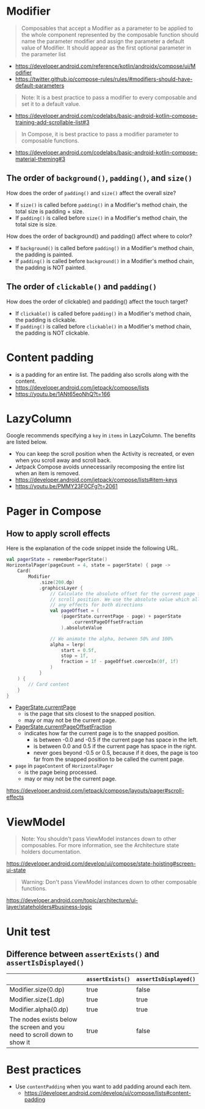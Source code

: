 # Modifier
> Composables that accept a Modifier as a parameter to be applied to the whole component represented by the composable function should name the parameter modifier and assign the parameter a default value of Modifier. It should appear as the first optional parameter in the parameter list
- https://developer.android.com/reference/kotlin/androidx/compose/ui/Modifier
- https://twitter.github.io/compose-rules/rules/#modifiers-should-have-default-parameters

> Note: It is a best practice to pass a modifier to every composable and set it to a default value.

- https://developer.android.com/codelabs/basic-android-kotlin-compose-training-add-scrollable-list#3

> In Compose, it is best practice to pass a modifier parameter to composable functions.

- https://developer.android.com/codelabs/basic-android-kotlin-compose-material-theming#3

## The order of `background()`, `padding()`, and `size()`
How does the order of `padding()` and `size()` affect the overall size?
- If `size()` is called before `padding()` in a Modifier's method chain, the total size is padding + size.
- If `padding()` is called before `size()` in a Modifier's method chain, the total size is size.

How does the order of background() and padding() affect where to color?
- If `background()` is called before `padding()` in a Modifier's method chain, the padding is painted.
- If `padding()` is called before `background()` in a Modifier's method chain, the padding is NOT painted.

## The order of `clickable()` and `padding()`
How does the order of clickable() and padding() affect the touch target?
- If `clickable()` is called before `padding()` in a Modifier's method chain, the padding is clickable.
- If `padding()` is called before `clickable()` in a Modifier's method chain, the padding is NOT clickable.

# Content padding
- is a padding for an entire list. The padding also scrolls along with the content.
- https://developer.android.com/jetpack/compose/lists
- https://youtu.be/1ANt65eoNhQ?t=166

# LazyColumn
Google recommends specifying a `key` in `items` in LazyColumn. The benefits are listed below.
- You can keep the scroll position when the Activity is recreated, or even when you scroll away and scroll back.
- Jetpack Compose avoids unnecessarily recomposing the entire list when an item is removed.
- https://developer.android.com/jetpack/compose/lists#item-keys
- https://youtu.be/PMMY23F0CFg?t=2061

# Pager in Compose
## How to apply scroll effects
Here is the explanation of the code snippet inside the following URL.

```kotlin
val pagerState = rememberPagerState()
HorizontalPager(pageCount = 4, state = pagerState) { page ->
    Card(
        Modifier
            .size(200.dp)
            .graphicsLayer {
                // Calculate the absolute offset for the current page from the
                // scroll position. We use the absolute value which allows us to mirror
                // any effects for both directions
                val pageOffset = (
                    (pagerState.currentPage - page) + pagerState
                        .currentPageOffsetFraction
                    ).absoluteValue

                // We animate the alpha, between 50% and 100%
                alpha = lerp(
                    start = 0.5f,
                    stop = 1f,
                    fraction = 1f - pageOffset.coerceIn(0f, 1f)
                )
            }
    ) {
        // Card content
    }
}
```

- [PagerState.currentPage](https://developer.android.com/reference/kotlin/androidx/compose/foundation/pager/PagerState#currentPage())
  - is the page that sits closest to the snapped position.
  - may or may not be the current page.
- [PagerState.currentPageOffsetFraction](https://developer.android.com/reference/kotlin/androidx/compose/foundation/pager/PagerState#currentPageOffsetFraction())
  - indicates how far the current page is to the snapped position.
    - is between -0.0 and -0.5 if the current page has space in the left.
    - is between 0.0 and 0.5 if the current page has space in the right.
    - never goes beyond -0.5 or 0.5, because if it does, the page is too far from the snapped position to be called the current page.
- `page` in `pageContent` of `HorizontalPager`
  - is the page being processed.
  - may or may not be the current page.

https://developer.android.com/jetpack/compose/layouts/pager#scroll-effects

# ViewModel
> Note: You shouldn't pass ViewModel instances down to other composables. For more information, see the Architecture state holders documentation.

https://developer.android.com/develop/ui/compose/state-hoisting#screen-ui-state

> Warning: Don't pass ViewModel instances down to other composable functions.

https://developer.android.com/topic/architecture/ui-layer/stateholders#business-logic

# Unit test
## Difference between `assertExists()` and `assertIsDisplayed()`
&nbsp;|`assertExists()`|`assertIsDisplayed()`
--|--|--
Modifier.size(0.dp)|true|false
Modifier.size(1.dp)|true|true
Modifier.alpha(0.dp)|true|true
The nodes exists below the screen and you need to scroll down to show it|true|false

# Best practices
- Use `contentPadding` when you want to add padding around each item.
    - https://developer.android.com/develop/ui/compose/lists#content-padding
